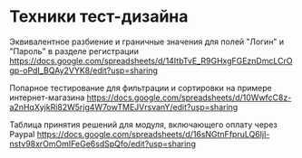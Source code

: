 # Техники тест-дизайна
Эквивалентное разбиение и граничные значения для полей "Логин" и "Пароль" в разделе регистрации https://docs.google.com/spreadsheets/d/14ItbTvE_R9GHxgFGEznDmcLCrOgp-oPdI_BQAy2VYK8/edit?usp=sharing

Попарное тестирование для фильтрации и сортировки на примере интернет-магазина https://docs.google.com/spreadsheets/d/10WwfcC8z-a2nHqXyjkRi82W5rjg4W7owTMEJVrsvanY/edit?usp=sharing

Таблица принятия решений для модуля, включающего оплату через Paypal https://docs.google.com/spreadsheets/d/16sNGtnFfpruLQ6Ijl-nstv98xrOmOmIFeGe6sdSpQfo/edit?usp=sharing
